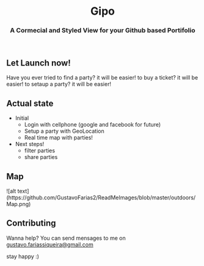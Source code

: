 <h1 align="center">
  Gipo
</h3>

<h3 align="center">
  A Cormecial and Styled View for your Github based Portifolio
</h3>

<br>

## Let Launch now!

Have you ever tried to find a party? it will be easier!
                    to buy a ticket? it will be easier!
                    to setaup a party? it will be easier!
                    
## Actual state

* Initial
  * Login with cellphone (google and facebook for future)
  * Setup a party with GeoLocation
  * Real time map with parties!
* Next steps!
  * filter parties
  * share parties
  
## Map

<div style="justify-content: center">
  ![alt text](https://github.com/GustavoFarias2/ReadMeImages/blob/master/outdoors/Map.png)
</div> 

## Contributing

Wanna help? You can send mensages to me on gustavo.fariassiqueira@gmail.com

stay happy :)

